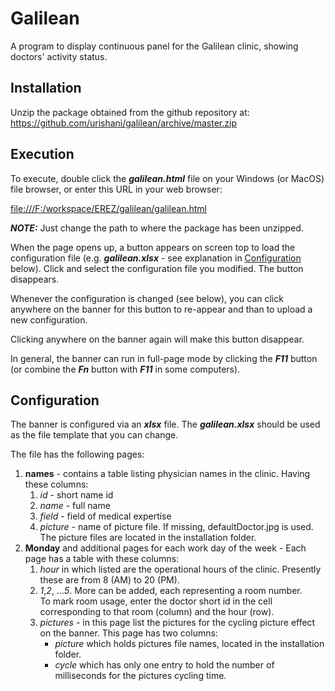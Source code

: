 # Galilean 
A program to display continuous panel for the Galilean 
clinic, showing doctors' activity status.

## Installation
Unzip the package obtained from the github repository at:
<https://github.com/urishani/galilean/archive/master.zip>

## Execution
To execute, double click the ***galilean.html*** 
file on your Windows (or MacOS) file browser, 
or enter this URL in your web browser:

<file:///F:/workspace/EREZ/galilean/galilean.html>

***NOTE:*** Just change the path to where the package has been unzipped.

When the page opens up, a button appears on screen top
to load the configuration file 
(e.g. ***galilean.xlsx*** - see explanation in 
[Configuration](#configuration) below).
Click and select the configuration file you modified.
The button disappears.

Whenever the configuration is changed (see below), 
you can click anywhere on the banner for this 
button to re-appear and than to upload a 
new configuration.

Clicking anywhere on the banner again 
will make this button disappear.

In general, the banner can run in full-page 
mode by clicking
the ***F11*** button 
(or combine the ***Fn*** button with ***F11*** 
in some computers).

## Configuration
The banner is configured via an ***xlsx*** file. The ***galilean.xlsx*** should
be used as the file template that you can change.

The file has the following pages:
1. **names** - contains a table listing physician names in the clinic. Having these columns:
   1. *id* - short name id
   2. *name* - full name
   3. *field* - field of medical expertise
   4. *picture* - name of picture file. If missing, 
        defaultDoctor.jpg is used. 
        The picture files are located in the 
        installation folder.
2. **Monday** and additional pages for each work 
    day of the week - Each page has a table 
    with these columns:
   1. *hour* in which listed are the operational hours of the clinic. Presently these are
        from 8 (AM) to 20 (PM).
   2. *1*,*2*, ...*5*. More can be added, each representing a room number.    
        To mark room usage, enter the doctor short 
        id in the cell corresponding to
        that room (column) and the hour (row).
   3. *pictures* - in this page list the pictures for the cycling picture effect on the banner. This page has two columns: 
      * *picture* which holds pictures file names, 
         located in the installation folder. 
      * *cycle* which has
         only one entry to hold the number of 
         milliseconds for the pictures cycling time.
        
